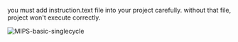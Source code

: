 you must add instruction.text file into your project carefully. without that file, project won't execute correctly.

![MIPS-basic-singlecycle](https://github.com/Arianshahbaziyan/singlecycle_MIPS/assets/81573954/8cf23aaf-c273-4c05-81b8-cce7a1c9cc04)
